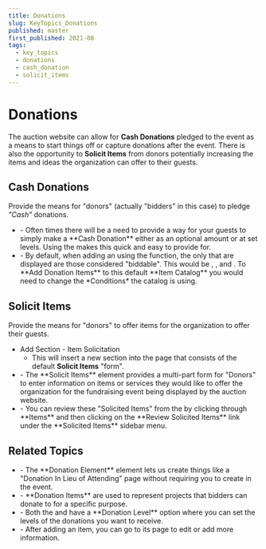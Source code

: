 ```yaml
---
title: Donations
slug: KeyTopics_Donations
published: master
first_published: 2021-08
tags:
  - key_topics
  - donations
  - cash_donation
  - solicit_items
---
```


# Donations

The auction website can allow for **Cash Donations** pledged to the event as a means to start things off or capture donations after the event. There is also the opportunity to **Solicit Items** from donors potentially increasing the items and ideas the organization can offer to their guests.

## Cash Donations

Provide the means for "donors" (actually "bidders" in this case) to pledge *"Cash"* donations.

- <IndexLink slug="AddCashDonations"/>
  - Often times there will be a need to provide a way for your guests to simply make a **Cash Donation** either as an optional amount or at set levels. Using the <IndexLink slug="RowContent_DonationElement"/> makes this quick and easy to provide for.
- <IndexLink slug="AddDonationItemsToCatalog"/>
  - By default, when adding an <IndexLink slug="RowContent_ItemCatalog"/> using the <IndexLink slug="Section_AddSection"/> function, the only <IndexLink slug="ItemTypes"/> that are displayed are those considered "biddable". This would be <IndexLink slug="SilentItems"/>, <IndexLink slug="LiveItems"/>, and <IndexLink slug="OnlineItems"/>. To **Add Donation Items** to this default **Item Catalog** you would need to change the *Conditions* the catalog is using.

<HRDiv/>

## Solicit Items

Provide the means for "donors" to offer items for the organization to offer their guests.

- <IndexLink slug="Section_AddSection" anchor="Item Solicitation">Add Section - Item Solicitation</IndexLink>
  - This will insert a new section into the page that consists of the default **Solicit Items** "form".
- <IndexLink slug="RowContent_SolicitItems"/>
  - The **Solicit Items** element provides a multi-part form for "Donors" to enter information on items or services they would like to offer the organization for the fundraising event being displayed by the auction website.
- <IndexLink slug="SolicitedItems"/>
  - You can review these "Solicited Items" from the <IndexLink slug="AuctionDashboard"/> by clicking through **Items** and then clicking on the **Review Solicited Items** link under the **Solicited Items** sidebar menu.

<HRDiv/>

## Related Topics

- <IndexLink slug="RowContent_DonationElement"/>
  - The **Donation Element** element lets us create things like a "Donation In Lieu of Attending" page without requiring you to create <IndexLink slug="DonationItems"/> in the event.
- <IndexLink slug="DonationItems"/>
  - **Donation Items** are used to represent projects that bidders can donate to for a specific purpose.
- <IndexLink slug="SettingDonationLevels"/>
  - Both the <IndexLink slug="RowContent_DonationElement"/> and <IndexLink slug="DonationItems"/> have a **Donation Level** option where you can set the levels of the donations you want to receive.
- <IndexLink slug="EditItemDetails"/>
  - After adding an item, you can go to its <IndexLink slug="ItemDetails"/> page to edit or add more information.

<ChildPages/>
<Revised text="Reviewed" date="2022-04-04"/>
